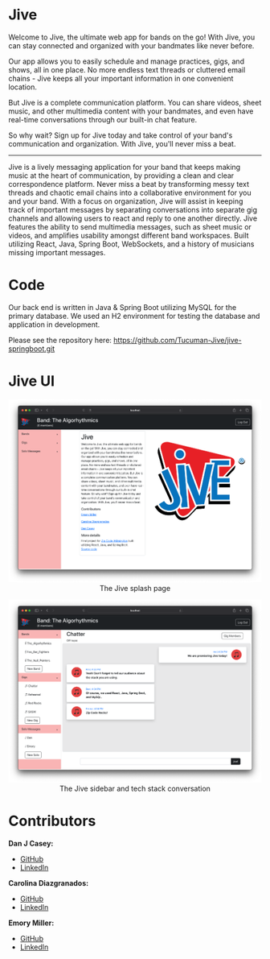# Jive

Welcome to Jive, the ultimate web app for bands on the go! With Jive, you can stay connected and organized with your bandmates like never before.

Our app allows you to easily schedule and manage practices, gigs, and shows, all in one place. No more endless text threads or cluttered email chains - Jive keeps all your important information in one convenient location.

But Jive is a complete communication platform. You can share videos, sheet music, and other multimedia content with your bandmates, and even have real-time conversations through our built-in chat feature.

So why wait? Sign up for Jive today and take control of your band's communication and organization. With Jive, you'll never miss a beat.

* * * 
Jive is a lively messaging application for your band that keeps making music at the heart of communication, by providing a clean and clear correspondence platform. Never miss a beat by transforming messy text threads and chaotic email chains into a collaborative environment for you and your band. With a focus on organization, Jive will assist in keeping track of important messages by separating conversations into separate gig channels and allowing users to react and reply to one another directly. Jive features the ability to send multimedia messages, such as sheet music or videos, and amplifies usability amongst different band workspaces. Built utilizing React, Java, Spring Boot, WebSockets, and a history of musicians missing important messages. 

# Code
Our back end is written in Java & Spring Boot utilizing MySQL for the primary database. We used an H2 environment for testing the database and application in development.

Please see the repository here: https://github.com/Tucuman-Jive/jive-springboot.git

# Jive UI

<p align="center">
<img src="https://raw.githubusercontent.com/Tucuman-Jive/Jive_Resources/main/Content/Jive%20Splash%20Page.png" alt="Splash Page" width="1000"/></br>
The Jive splash page
</p>

<p align="center">
<img src="https://raw.githubusercontent.com/Tucuman-Jive/Jive_Resources/main/Content/Jive%20Sidebar%20%26%20Tech%20Stack.png" alt="Sidebar and Tech Stack" width="1000"/></br>
The Jive sidebar and tech stack conversation
</p>

# Contributors
**Dan J Casey:**
* [GitHub](https://github.com/DanJCasey)
* [LinkedIn](https://www.linkedin.com/in/dan-j-casey/)

**Carolina Diazgranados:**
* [GitHub](https://github.com/cdiazgranados)
* [LinkedIn](https://www.linkedin.com/in/carolina-diazgranados/)

**Emory Miller:**
* [GitHub](https://www.github.com/Emory-Miller)
* [LinkedIn](http://www.linkedin.com/in/emory-miller)
